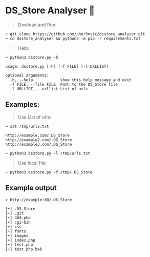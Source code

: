 # DS_Store Analyser 🧐

> Dowload and Run:
```
➜ git clone https://github.com/phor3nsic/dsstore_analyser.git
➜ cd dsstore_analyser && python3 -m pip -r requirements.txt
```

> Help:

```
➜ python3 dsstore.py -h

usage: dsstore.py [-h] [-f FILE] [-l URLLIST]

optional arguments:
  -h, --help            show this help message and exit
  -f FILE, --file FILE  Path to the DS_Store file
  -l URLLIST, --urllist List of urls
```

##  Examples:

> Use List of urls:
```
➜ cat /tmp/urls.txt

http://example.com/.DS_Store
http://example2.com/.DS_Store
http://example3.com/.DS_Store

➜ python3 dsstore.py -l /tmp/urls.txt

```

> Use local file:
```
➜ python3 dsstore.py -f /tmp/.DS_Store

```

## Example output

```
> http://example:80/.DS_Store

[+] .DS_Store
[+] .git
[+] 404.php
[+] cgi-bin
[+] css
[+] fonts
[+] images
[+] index.php
[+] test.php
[+] test.php.bak
```
